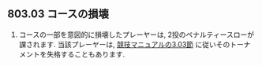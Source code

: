 ## 803.03 コースの損壊

1. コースの一部を意図的に損壊したプレーヤーは,
2投のペナルティースローが課されます.
当該プレーヤーは,
[競技マニュアルの3.03節](https://www.pdga.com/rules/competition-manual/303)
に従いそのトーナメントを失格することもあります.
